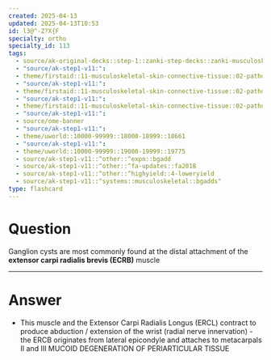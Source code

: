 ```yaml
---
created: 2025-04-13
updated: 2025-04-13T10:53
id: l3@^-Z?X{F
specialty: ortho
specialty_id: 113
tags:
  - source/ak-original-decks::step-1::zanki-step-decks::zanki-musculoskeletal::musculoskeletal-pathology
  - "source/ak-step1-v11:": 
  - theme/firstaid::11-musculoskeletal-skin-connective-tissue::02-pathology::02-wrist-&-hand-injuries::ganglion-cyst
  - "source/ak-step1-v11:": 
  - theme/firstaid::11-musculoskeletal-skin-connective-tissue::02-pathology::05-common-msk-conditions
  - "source/ak-step1-v11:": 
  - theme/firstaid::11-musculoskeletal-skin-connective-tissue::02-pathology::05-common-msk-conditions::ganglion-cyst
  - "source/ak-step1-v11:": 
  - source/ome-banner
  - "source/ak-step1-v11:": 
  - theme/uworld::10000-99999::18000-18999::18661
  - "source/ak-step1-v11:": 
  - theme/uworld::10000-99999::19000-19999::19775
  - source/ak-step1-v11::^other::^expn::bgadd
  - source/ak-step1-v11::^other::^fa-updates::fa2018
  - source/ak-step1-v11::^other::^highyield::4-loweryield
  - source/ak-step1-v11::^systems::musculoskeletal::bgadds"
type: flashcard
---
```


# Question
Ganglion cysts are most commonly found at the distal attachment of the **extensor carpi radialis brevis (ECRB)** muscle

---

# Answer
- This muscle and the Extensor Carpi Radialis Longus (ERCL) contract to produce abduction / extension of the wrist (radial nerve innervation)   - the ERCB originates from lateral epicondyle and attaches to metacarpals II and III   MUCOID DEGENERATION OF PERIARTICULAR TISSUE